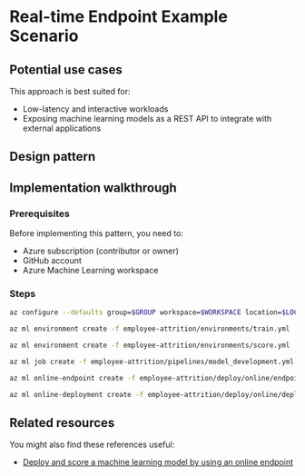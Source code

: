 # Real-time Endpoint Example Scenario

## Potential use cases

This approach is best suited for:

- Low-latency and interactive workloads
- Exposing machine learning models as a REST API to integrate with external applications

## Design pattern

## Implementation walkthrough

### Prerequisites

Before implementing this pattern, you need to:

- Azure subscription (contributor or owner)
- GitHub account
- Azure Machine Learning workspace

### Steps

```bash
az configure --defaults group=$GROUP workspace=$WORKSPACE location=$LOCATION
```

```bash
az ml environment create -f employee-attrition/environments/train.yml
```

```bash
az ml environment create -f employee-attrition/environments/score.yml
```

```bash
az ml job create -f employee-attrition/pipelines/model_development.yml
```

```bash
az ml online-endpoint create -f employee-attrition/deploy/online/endpoint.yml
```

```bash
az ml online-deployment create -f employee-attrition/deploy/online/deployment.yml
```

## Related resources

You might also find these references useful:

- [Deploy and score a machine learning model by using an online endpoint](https://docs.microsoft.com/en-us/azure/machine-learning/how-to-deploy-managed-online-endpoints)
